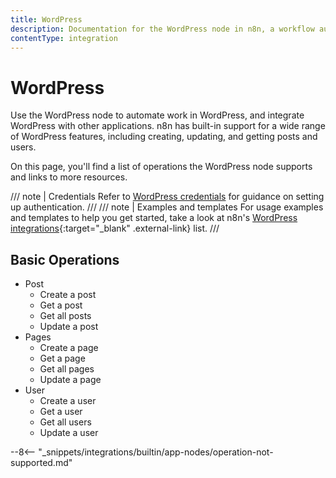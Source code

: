 ```yaml
---
title: WordPress
description: Documentation for the WordPress node in n8n, a workflow automation platform. Includes details of operations and configuration, and links to examples and credentials information.
contentType: integration
---
```


# WordPress

Use the WordPress node to automate work in WordPress, and integrate WordPress with other applications. n8n has built-in support for a wide range of WordPress features, including creating, updating, and getting posts and users.

On this page, you'll find a list of operations the WordPress node supports and links to more resources.

/// note | Credentials
Refer to [WordPress credentials](/integrations/builtin/credentials/wordpress/) for guidance on setting up authentication. 
///
/// note | Examples and templates
For usage examples and templates to help you get started, take a look at n8n's [WordPress integrations](https://n8n.io/integrations/wordpress/){:target="_blank" .external-link} list.
///

## Basic Operations

* Post
    * Create a post
    * Get a post
    * Get all posts
    * Update a post
* Pages
    * Create a page
    * Get a page
    * Get all pages
    * Update a page
* User
    * Create a user
    * Get a user
    * Get all users
    * Update a user

--8<-- "_snippets/integrations/builtin/app-nodes/operation-not-supported.md"

